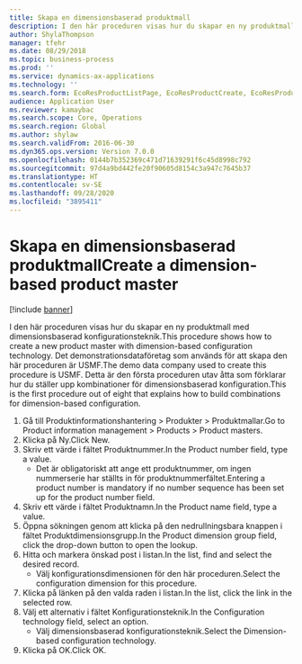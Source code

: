 ```yaml
---
title: Skapa en dimensionsbaserad produktmall
description: I den här proceduren visas hur du skapar en ny produktmall med dimensionsbaserad konfigurationsteknik.
author: ShylaThompson
manager: tfehr
ms.date: 08/29/2018
ms.topic: business-process
ms.prod: ''
ms.service: dynamics-ax-applications
ms.technology: ''
ms.search.form: EcoResProductListPage, EcoResProductCreate, EcoResProductMasterDraftFormPart
audience: Application User
ms.reviewer: kamaybac
ms.search.scope: Core, Operations
ms.search.region: Global
ms.author: shylaw
ms.search.validFrom: 2016-06-30
ms.dyn365.ops.version: Version 7.0.0
ms.openlocfilehash: 0144b7b352369c471d71639291f6c45d8998c792
ms.sourcegitcommit: 97d4a9bd442fe20f90605d8154c3a947c7645b37
ms.translationtype: HT
ms.contentlocale: sv-SE
ms.lasthandoff: 09/28/2020
ms.locfileid: "3895411"
---
```

# <a name="create-a-dimension-based-product-master"></a><span data-ttu-id="ebc24-103">Skapa en dimensionsbaserad produktmall</span><span class="sxs-lookup"><span data-stu-id="ebc24-103">Create a dimension-based product master</span></span>

[!include [banner](../../includes/banner.md)]

<span data-ttu-id="ebc24-104">I den här proceduren visas hur du skapar en ny produktmall med dimensionsbaserad konfigurationsteknik.</span><span class="sxs-lookup"><span data-stu-id="ebc24-104">This procedure shows how to create a new product master with dimension-based configuration technology.</span></span> <span data-ttu-id="ebc24-105">Det demonstrationsdataföretag som används för att skapa den här proceduren är USMF.</span><span class="sxs-lookup"><span data-stu-id="ebc24-105">The demo data company used to create this procedure is USMF.</span></span> <span data-ttu-id="ebc24-106">Detta är den första proceduren utav åtta som förklarar hur du ställer upp kombinationer för dimensionsbaserad konfiguration.</span><span class="sxs-lookup"><span data-stu-id="ebc24-106">This is the first procedure out of eight that explains how to build combinations for dimension-based configuration.</span></span>

1. <span data-ttu-id="ebc24-107">Gå till Produktinformationshantering > Produkter > Produktmallar.</span><span class="sxs-lookup"><span data-stu-id="ebc24-107">Go to Product information management > Products > Product masters.</span></span>
2. <span data-ttu-id="ebc24-108">Klicka på Ny.</span><span class="sxs-lookup"><span data-stu-id="ebc24-108">Click New.</span></span>
3. <span data-ttu-id="ebc24-109">Skriv ett värde i fältet Produktnummer.</span><span class="sxs-lookup"><span data-stu-id="ebc24-109">In the Product number field, type a value.</span></span>
    * <span data-ttu-id="ebc24-110">Det är obligatoriskt att ange ett produktnummer, om ingen nummerserie har ställts in för produktnummerfältet.</span><span class="sxs-lookup"><span data-stu-id="ebc24-110">Entering a product number is mandatory if no number sequence has been set up for the product number field.</span></span>  
4. <span data-ttu-id="ebc24-111">Skriv ett värde i fältet Produktnamn.</span><span class="sxs-lookup"><span data-stu-id="ebc24-111">In the Product name field, type a value.</span></span>
5. <span data-ttu-id="ebc24-112">Öppna sökningen genom att klicka på den nedrullningsbara knappen i fältet Produktdimensionsgrupp.</span><span class="sxs-lookup"><span data-stu-id="ebc24-112">In the Product dimension group field, click the drop-down button to open the lookup.</span></span>
6. <span data-ttu-id="ebc24-113">Hitta och markera önskad post i listan.</span><span class="sxs-lookup"><span data-stu-id="ebc24-113">In the list, find and select the desired record.</span></span>
    * <span data-ttu-id="ebc24-114">Välj konfigurationsdimensionen för den här proceduren.</span><span class="sxs-lookup"><span data-stu-id="ebc24-114">Select the configuration dimension for this procedure.</span></span>  
7. <span data-ttu-id="ebc24-115">Klicka på länken på den valda raden i listan.</span><span class="sxs-lookup"><span data-stu-id="ebc24-115">In the list, click the link in the selected row.</span></span>
8. <span data-ttu-id="ebc24-116">Välj ett alternativ i fältet Konfigurationsteknik.</span><span class="sxs-lookup"><span data-stu-id="ebc24-116">In the Configuration technology field, select an option.</span></span>
    * <span data-ttu-id="ebc24-117">Välj dimensionsbaserad konfigurationsteknik.</span><span class="sxs-lookup"><span data-stu-id="ebc24-117">Select the Dimension-based configuration technology.</span></span>  
9. <span data-ttu-id="ebc24-118">Klicka på OK.</span><span class="sxs-lookup"><span data-stu-id="ebc24-118">Click OK.</span></span>

